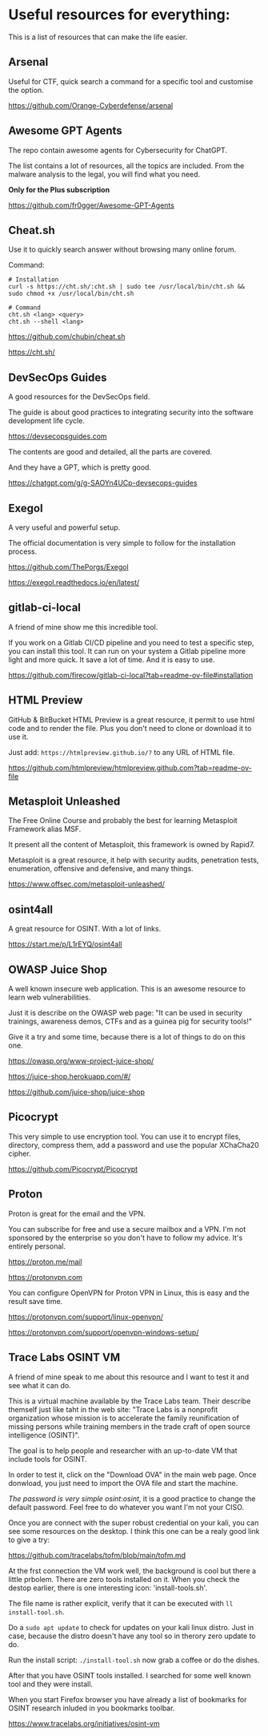 # Useful resources for everything:

This is a list of resources that can make the life easier.

## Arsenal

Useful for CTF, quick search a command for a specific tool and customise the option.

https://github.com/Orange-Cyberdefense/arsenal

## Awesome GPT Agents

The repo contain awesome agents for Cybersecurity for ChatGPT.

The list contains a lot of resources, all the topics are included. From the malware analysis to the legal, you will find what you need.

**Only for the Plus subscription**

https://github.com/fr0gger/Awesome-GPT-Agents

## Cheat.sh

Use it to quickly search answer without browsing many online forum.

Command:
```
# Installation
curl -s https://cht.sh/:cht.sh | sudo tee /usr/local/bin/cht.sh && sudo chmod +x /usr/local/bin/cht.sh

# Command
cht.sh <lang> <query>
cht.sh --shell <lang>
```

https://github.com/chubin/cheat.sh

https://cht.sh/

## DevSecOps Guides

A good resources for the DevSecOps field.

The guide is about good practices to integrating security into the software development life cycle.

https://devsecopsguides.com

The contents are good and detailed, all the parts are covered.

And they have a GPT, which is pretty good.

https://chatgpt.com/g/g-SAOYn4UCp-devsecops-guides

## Exegol

A very useful and powerful setup.

The official documentation is very simple to follow for the installation process.

https://github.com/ThePorgs/Exegol

https://exegol.readthedocs.io/en/latest/

## gitlab-ci-local

A friend of mine show me this incredible tool.

If you work on a Gitlab CI/CD pipeline and you need to test a specific step, you can install this tool. It can run on your system a Gitlab pipeline more light and more quick. It save a lot of time. And it is easy to use.

https://github.com/firecow/gitlab-ci-local?tab=readme-ov-file#installation

## HTML Preview

GitHub & BitBucket HTML Preview is a great resource, it permit to use html code and to render the file. Plus you don't need to clone or download it to use it.

Just add: `https://htmlpreview.github.io/?` to any URL of HTML file.

https://github.com/htmlpreview/htmlpreview.github.com?tab=readme-ov-file

## Metasploit Unleashed

The Free Online Course and probably the best for learning Metasploit Framework alias MSF.

It present all the content of Metasploit, this framework is owned by Rapid7.

Metasploit is a great resource, it help with security audits, penetration tests, enumeration, offensive and defensive, and many things.

https://www.offsec.com/metasploit-unleashed/

## osint4all

A great resource for OSINT. With a lot of links.

https://start.me/p/L1rEYQ/osint4all

## OWASP Juice Shop

A well known insecure web application. This is an awesome resource to learn web vulnerabilities.

Just it is describe on the OWASP web page: "It can be used in security trainings, awareness demos, CTFs and as a guinea pig for security tools!"

Give it a try and some time, because there is a lot of things to do on this one.

https://owasp.org/www-project-juice-shop/

https://juice-shop.herokuapp.com/#/

https://github.com/juice-shop/juice-shop

## Picocrypt

This very simple to use encryption tool. You can use it to encrypt files, directory, compress them, add a password and use the popular XChaCha20 cipher.

https://github.com/Picocrypt/Picocrypt

## Proton

Proton is great for the email and the VPN.

You can subscribe for free and use a secure mailbox and a VPN. I'm not sponsored by the enterprise so you don't have to follow my advice. It's entirely personal.

https://proton.me/mail

https://protonvpn.com

You can configure OpenVPN for Proton VPN in Linux, this is easy and the result save time.

https://protonvpn.com/support/linux-openvpn/

https://protonvpn.com/support/openvpn-windows-setup/

## Trace Labs OSINT VM

A friend of mine speak to me about this resource and I want to test it and see what it can do.

This is a virtual machine available by the Trace Labs team. Their describe themself just like taht in the web site: "Trace Labs is a nonprofit organization whose mission is to accelerate the family reunification of missing persons while training members in the trade craft of open source intelligence (OSINT)".

The goal is to help people and researcher with an up-to-date VM that include tools for OSINT.

In order to test it, click on the "Download OVA" in the main web page. Once donwload, you just need to import the OVA file and start the machine.

*The password is very simple osint:osint*, it is a good practice to change the default password. Feel free to do whatever you want I'm not your CISO.

Once you are connect with the super robust credential on your kali, you can see some resources on the desktop. I think this one can be a realy good link to give a try:

https://github.com/tracelabs/tofm/blob/main/tofm.md

At the frst connection the VM work well, the background is cool but there a little prbolem. There are zero tools installed on it. When you check the destop earlier, there is one interesting icon: 'install-tools.sh'.

The file name is rather explicit, verify that it can be executed with `ll install-tool.sh`.

Do a `sudo apt update` to check for updates on your kali linux distro. Just in case, because the distro doesn't have any tool so in therory zero update to do.

Run the install script: `./install-tool.sh` now grab a coffee or do the dishes.

After that you have OSINT tools installed. I searched for some well known tool and they were install.

When you start Firefox browser you have already a list of bookmarks for OSINT research inluded in you bookmarks toolbar.

https://www.tracelabs.org/initiatives/osint-vm
